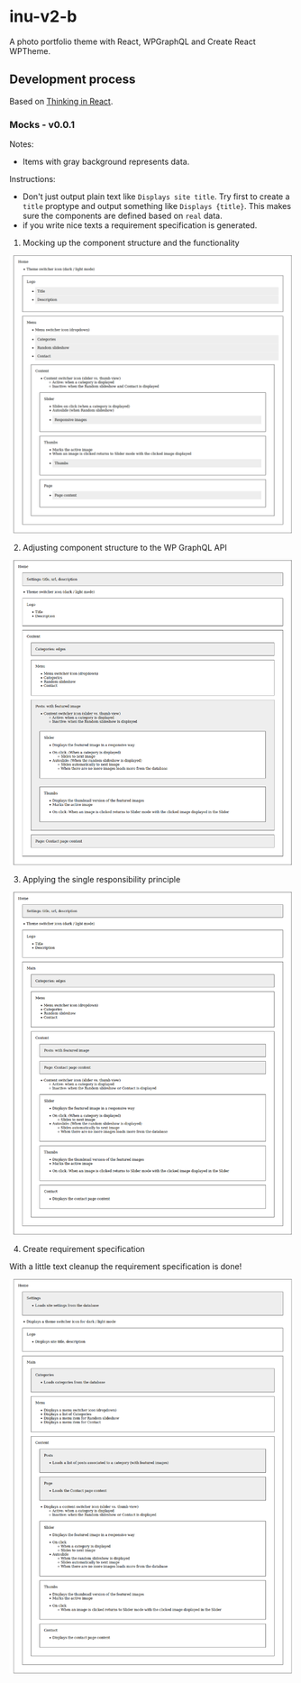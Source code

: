 # inu-v2-b

A photo portfolio theme with React, WPGraphQL and Create React WPTheme.

## Development process

Based on [Thinking in React](https://reactjs.org/docs/thinking-in-react.html).

### Mocks - v0.0.1

Notes:

- Items with gray background represents data.

Instructions:

- Don't just output plain text like `Displays site title`. Try first to create a `title` proptype and output something like `Displays {title}`. This makes sure the components are defined based on `real` data.
- if you write nice texts a requirement specification is generated.

1. Mocking up the component structure and the functionality

![First iteration](./react-src/docs/mocks-1.png)

2. Adjusting component structure to the WP GraphQL API

![Second iteration](./react-src/docs/mocks-2.png)

3. Applying the single responsibility principle

![Third iteration](./react-src/docs/mocks-3.png)

4. Create requirement specification

With a little text cleanup the requirement specification is done!

![Fourth iteration](./react-src/docs/mocks-4.png)
